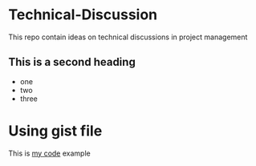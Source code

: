 # Technical-Discussion
This repo contain ideas on technical discussions in project management


## This is a second heading

* one
* two
* three

# Using gist file

This is [my code](https://gist.github.com/sandeep0011/c5caeb55637f810999b36252bc4c6d26) example
